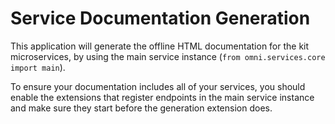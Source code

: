 # Service Documentation Generation

This application will generate the offline HTML documentation for the kit microservices, by using
the main service instance (`from omni.services.core import main`).

To ensure your documentation includes all of your services, you should enable the extensions that register
endpoints in the main service instance and make sure they start before the generation extension does.
